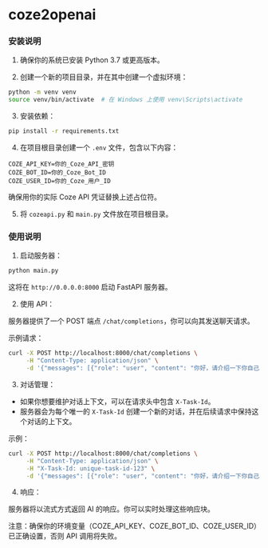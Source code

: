 # coze2openai



### 安装说明

1. 确保你的系统已安装 Python 3.7 或更高版本。

2. 创建一个新的项目目录，并在其中创建一个虚拟环境：

```bash
python -m venv venv
source venv/bin/activate  # 在 Windows 上使用 venv\Scripts\activate
```

3. 安装依赖：

```bash
pip install -r requirements.txt
```

4. 在项目根目录创建一个 `.env` 文件，包含以下内容：

```
COZE_API_KEY=你的_Coze_API_密钥
COZE_BOT_ID=你的_Coze_Bot_ID
COZE_USER_ID=你的_Coze_用户_ID
```

确保用你的实际 Coze API 凭证替换上述占位符。

5. 将 `cozeapi.py` 和 `main.py` 文件放在项目根目录。

### 使用说明

1. 启动服务器：

```bash
python main.py
```

这将在 `http://0.0.0.0:8000` 启动 FastAPI 服务器。

2. 使用 API：

服务器提供了一个 POST 端点 `/chat/completions`，你可以向其发送聊天请求。

示例请求：

```bash
curl -X POST http://localhost:8000/chat/completions \
     -H "Content-Type: application/json" \
     -d '{"messages": [{"role": "user", "content": "你好，请介绍一下你自己。"}]}'
```

3. 对话管理：

- 如果你想要维护对话上下文，可以在请求头中包含 `X-Task-Id`。
- 服务器会为每个唯一的 `X-Task-Id` 创建一个新的对话，并在后续请求中保持这个对话的上下文。

示例：

```bash
curl -X POST http://localhost:8000/chat/completions \
     -H "Content-Type: application/json" \
     -H "X-Task-Id: unique-task-id-123" \
     -d '{"messages": [{"role": "user", "content": "你好，请介绍一下你自己。"}]}'
```

4. 响应：

服务器将以流式方式返回 AI 的响应。你可以实时处理这些响应块。

注意：确保你的环境变量（COZE_API_KEY、COZE_BOT_ID、COZE_USER_ID）已正确设置，否则 API 调用将失败。